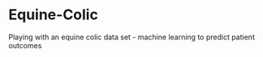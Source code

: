 # Equine-Colic
Playing with an equine colic data set - machine learning to predict patient outcomes
